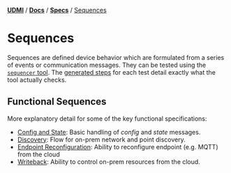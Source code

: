 [**UDMI**](../../../) / [**Docs**](../../) / [**Specs**](../) / [Sequences](#)

# Sequences

Sequences are defined device behavior which are formulated from a series of events or communication messages.
They can be tested using the [`sequencer` tool](../../tools/sequencer.md). The
[generated steps](generated.md) for each test detail exactly what the tool actually checks.

## Functional Sequences

More explanatory detail for some of the key functional specifications:

- [Config and State](config.md): Basic handling of _config_ and _state_ messages.
- [Discovery](discovery.md): Flow for on-prem network and point discovery.
- [Endpoint Reconfiguration](endpoint_reconfiguration.md): Ability to reconfigure endpoint (e.g. MQTT) from the cloud
- [Writeback](writeback.md): Ability to control on-prem resources from the cloud.
